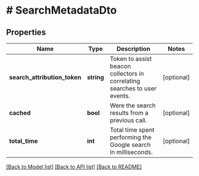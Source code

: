 # # SearchMetadataDto

## Properties

Name | Type | Description | Notes
------------ | ------------- | ------------- | -------------
**search_attribution_token** | **string** | Token to assist beacon collectors in correlating searches to user events. | [optional]
**cached** | **bool** | Were the search results from a previous call. | [optional]
**total_time** | **int** | Total time spent performing the Google search in milliseconds. | [optional]

[[Back to Model list]](../../README.md#models) [[Back to API list]](../../README.md#endpoints) [[Back to README]](../../README.md)
